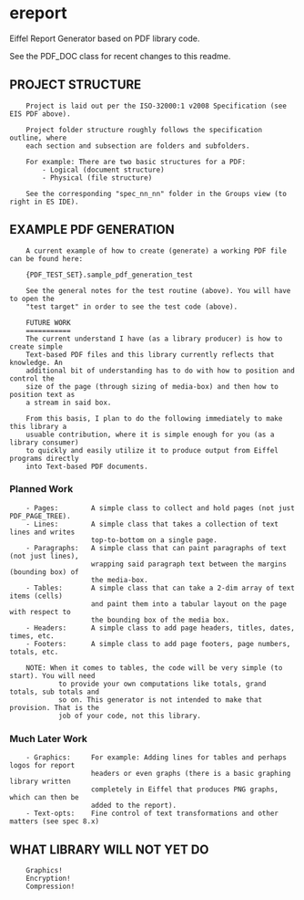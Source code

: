# ereport
Eiffel Report Generator based on PDF library code.

See the PDF_DOC class for recent changes to this readme.

##		PROJECT STRUCTURE
		Project is laid out per the ISO-32000:1 v2008 Specification (see EIS PDF above).
		
		Project folder structure roughly follows the specification outline, where
		each section and subsection are folders and subfolders.
		
		For example: There are two basic structures for a PDF: 
			- Logical (document structure)
			- Physical (file structure)

		See the corresponding "spec_nn_nn" folder in the Groups view (to right in ES IDE).
		
##		EXAMPLE PDF GENERATION
		A current example of how to create (generate) a working PDF file can be found here:
		
		{PDF_TEST_SET}.sample_pdf_generation_test
		
		See the general notes for the test routine (above). You will have to open the
		"test target" in order to see the test code (above).
		
		FUTURE WORK
		===========
		The current understand I have (as a library producer) is how to create simple
		Text-based PDF files and this library currently reflects that knowledge. An
		additional bit of understanding has to do with how to position and control the
		size of the page (through sizing of media-box) and then how to position text as
		a stream in said box.
		
		From this basis, I plan to do the following immediately to make this library a
		usuable contribution, where it is simple enough for you (as a library consumer)
		to quickly and easily utilize it to produce output from Eiffel programs directly
		into Text-based PDF documents.
		
###		Planned Work
		- Pages:		A simple class to collect and hold pages (not just PDF_PAGE_TREE).
		- Lines:		A simple class that takes a collection of text lines and writes
						top-to-bottom on a single page.
		- Paragraphs:	A simple class that can paint paragraphs of text (not just lines),
						wrapping said paragraph text between the margins (bounding box) of
						the media-box.
		- Tables:		A simple class that can take a 2-dim array of text items (cells)
						and paint them into a tabular layout on the page with respect to
						the bounding box of the media box.
		- Headers: 		A simple class to add page headers, titles, dates, times, etc.
		- Footers: 		A simple class to add page footers, page numbers, totals, etc.
		
		NOTE: When it comes to tables, the code will be very simple (to start). You will need
				to provide your own computations like totals, grand totals, sub totals and
				so on. This generator is not intended to make that provision. That is the
				job of your code, not this library.
				
###		Much Later Work
		- Graphics:		For example: Adding lines for tables and perhaps logos for report
						headers or even graphs (there is a basic graphing library written
						completely in Eiffel that produces PNG graphs, which can then be
						added to the report).
		- Text-opts:	Fine control of text transformations and other matters (see spec 8.x)
		
##		WHAT LIBRARY WILL NOT YET DO
		Graphics!
		Encryption!
		Compression!

